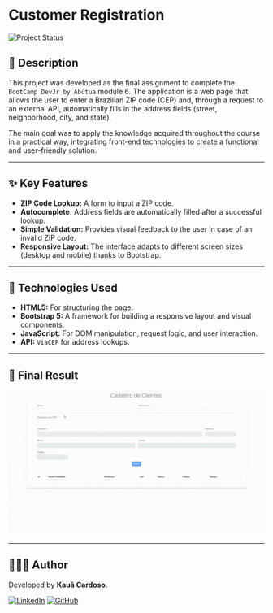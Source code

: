 # Customer Registration 

![Project Status](https://img.shields.io/badge/Status-Finished-green)

## 📝 Description

This project was developed as the final assignment to complete the `BootCamp DevJr by Abútua` module 6. The application is a web page that allows the user to enter a Brazilian ZIP code (CEP) and, through a request to an external API, automatically fills in the address fields (street, neighborhood, city, and state).

The main goal was to apply the knowledge acquired throughout the course in a practical way, integrating front-end technologies to create a functional and user-friendly solution.

---

## ✨ Key Features

* **ZIP Code Lookup:** A form to input a ZIP code.
* **Autocomplete:** Address fields are automatically filled after a successful lookup.
* **Simple Validation:** Provides visual feedback to the user in case of an invalid ZIP code.
* **Responsive Layout:** The interface adapts to different screen sizes (desktop and mobile) thanks to Bootstrap.

---

## 🚀 Technologies Used

* **HTML5:** For structuring the page.
* **Bootstrap 5:** A framework for building a responsive layout and visual components.
* **JavaScript:** For DOM manipulation, request logic, and user interaction.
* **API:** `ViaCEP` for address lookups.

---
## 📌 Final Result
![resultado_final](https://github.com/kauanzin222/bootcamp-devjr-modulo6-CostumerRegistration/blob/main/images/final_result.gif)

---

## 👨🏻‍💻 Author

Developed by **Kauã Cardoso**.

[![LinkedIn](https://img.shields.io/badge/LinkedIn-0077B5?style=for-the-badge&logo=linkedin&logoColor=white)](www.linkedin.com/in/kauã-cardoso-25259b2b3)
[![GitHub](https://img.shields.io/badge/GitHub-181717?style=for-the-badge&logo=github&logoColor=white)](https://github.com/kauanzin222)
